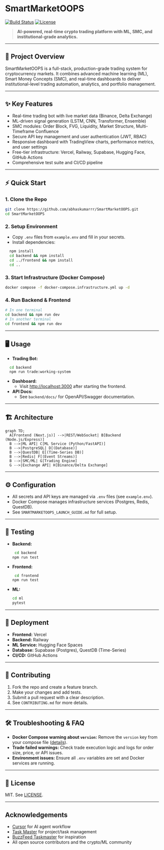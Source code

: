 # SmartMarketOOPS

[![Build Status](https://img.shields.io/badge/build-passing-brightgreen)](https://github.com/abhaskumarrr/SmartMarketOOPS/actions)
[![License](https://img.shields.io/badge/license-MIT-blue.svg)](LICENSE)

> **AI-powered, real-time crypto trading platform with ML, SMC, and institutional-grade analytics.**

---

## 🚀 Project Overview
SmartMarketOOPS is a full-stack, production-grade trading system for cryptocurrency markets. It combines advanced machine learning (ML), Smart Money Concepts (SMC), and real-time dashboards to deliver institutional-level trading automation, analytics, and portfolio management.

---

## ✨ Key Features
- Real-time trading bot with live market data (Binance, Delta Exchange)
- ML-driven signal generation (LSTM, CNN, Transformer, Ensemble)
- SMC modules: Order Block, FVG, Liquidity, Market Structure, Multi-Timeframe Confluence
- Secure API key management and user authentication (JWT, RBAC)
- Responsive dashboard with TradingView charts, performance metrics, and user settings
- Free-tier infrastructure: Vercel, Railway, Supabase, Hugging Face, GitHub Actions
- Comprehensive test suite and CI/CD pipeline

---

## ⚡ Quick Start

### 1. **Clone the Repo**
```bash
git clone https://github.com/abhaskumarrr/SmartMarketOOPS.git
cd SmartMarketOOPS
```

### 2. **Setup Environment**
- Copy `.env` files from `example.env` and fill in your secrets.
- Install dependencies:
```bash
  npm install
  cd backend && npm install
  cd ../frontend && npm install
  cd ..
  ```

### 3. **Start Infrastructure (Docker Compose)**
```bash
docker compose -f docker-compose.infrastructure.yml up -d
```

### 4. **Run Backend & Frontend**
```bash
# In one terminal
cd backend && npm run dev
# In another terminal
cd frontend && npm run dev
```

---

## 🖥️ Usage
- **Trading Bot:**
```bash
  cd backend
  npm run trade:working-system
  ```
- **Dashboard:**
  - Visit [http://localhost:3000](http://localhost:3000) after starting the frontend.
- **API Docs:**
  - See `backend/docs/` for OpenAPI/Swagger documentation.

---

## 🏗️ Architecture

```mermaid
graph TD;
  A[Frontend (Next.js)] -->|REST/WebSocket| B[Backend (Node.js/Express)]
  B -->|ML API| C[ML Service (Python/FastAPI)]
  B -->|PostgreSQL| D[(Database)]
  B -->|QuestDB| E[(Time-Series DB)]
  B -->|Redis| F[(Event Streams)]
  B -->|SMC/ML| G[Trading Engine]
  G -->|Exchange API| H[Binance/Delta Exchange]
```

---

## ⚙️ Configuration
- All secrets and API keys are managed via `.env` files (see `example.env`).
- Docker Compose manages infrastructure services (Postgres, Redis, QuestDB).
- See `SMARTMARKETOOPS_LAUNCH_GUIDE.md` for full setup.

---

## 🧪 Testing
- **Backend:**
  ```bash
   cd backend
  npm run test
  ```
- **Frontend:**
  ```bash
   cd frontend
  npm run test
  ```
- **ML:**
  ```bash
  cd ml
  pytest
  ```

---

## 🚀 Deployment
- **Frontend:** Vercel
- **Backend:** Railway
- **ML Service:** Hugging Face Spaces
- **Database:** Supabase (Postgres), QuestDB (Time-Series)
- **CI/CD:** GitHub Actions

---

## 🤝 Contributing
1. Fork the repo and create a feature branch.
2. Make your changes and add tests.
3. Submit a pull request with a clear description.
4. See `CONTRIBUTING.md` for more details.

---

## 🛠️ Troubleshooting & FAQ
- **Docker Compose warning about `version`:** Remove the `version` key from your compose file ([details](https://adamj.eu/tech/2025/05/05/docker-remove-obsolete-compose-version/)).
- **Trade failed warnings:** Check trade execution logic and logs for order size, price, or API issues.
- **Environment issues:** Ensure all `.env` variables are set and Docker services are running.

---

## 📄 License
MIT. See [LICENSE](LICENSE).

---

##  Acknowledgements
- [Cursor](https://cursor.com/) for AI agent workflow
- [Task Master](https://forum.cursor.com/t/task-master-prompt-agent-mode/39980) for project/task management
- [BuzzFeed Taskmaster](https://www.buzzfeed.com/hopelasater/best-taskmaster-tasks-ranked) for inspiration
- All open source contributors and the crypto/ML community